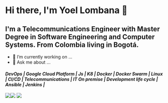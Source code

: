 # Hi there, I'm Yoel Lombana 👋
## I'm a Telecommunications Engineer with Master Degree in Software Engineering and Computer Systems. From Colombia living in Bogotá. 

- 🔭 I’m currently working on ...
- 💬 Ask me about ...
#### _DevOps | Google Cloud Platform | Js | K8 | Docker | Docker Swarm | Linux | CI/CD | Telecommunications | IT On premise | Development life cycle | Ansible | Jenkins |_ 
![](https://seeklogo.com/images/D/devops-logo-CDF1353483-seeklogo.com.png)![](https://seeklogo.com/images/G/google-cloud-logo-08ACB295FB-seeklogo.com.png)         ![](https://d1.awsstatic.com/PAC/kuberneteslogo.eabc6359f48c8e30b7a138c18177f3fd39338e05.png) 

<!--

-->
